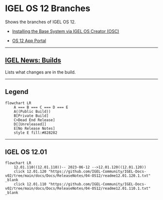 # IGEL OS 12 Branches

Shows the branches of IGEL OS 12.

- [Installing the Base System via IGEL OS Creator (OSC)](https://kb.igel.com/howtocosmos/en/installing-the-base-system-via-igel-os-creator-osc-77865870.html)

- [OS 12 App Portal](https://kb.igel.com/howtocosmos/en/igel-app-portal-77865794.html)

-----

## [IGEL News: Builds](IGEL-News-Builds.md)

Lists what changes are in the build.

-----

## Legend
```mermaid
flowchart LR
    A === B === C === D === E  
    A((Public Build))
    B[Private Build]
    C>Dead End Release]
    D[[Unreleased]]
    E[No Release Notes]
    style E fill:#828282
```

-----

## IGEL OS 12.01

```mermaid
flowchart LR
    12.01.110((12.01.110))-- 2023-06-12 -->12.01.120((12.01.120))
    click 12.01.120 "https://github.com/IGEL-Community/IGEL-Docs-v02/tree/main/docs/Docs/ReleaseNotes/04-OS12/readme12.01.120.1.txt" _blank
    click 12.01.110 "https://github.com/IGEL-Community/IGEL-Docs-v02/tree/main/docs/Docs/ReleaseNotes/04-OS12/readme12.01.110.1.txt" _blank
```
